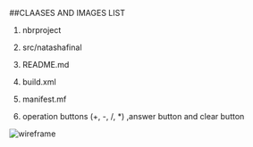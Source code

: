 ##CLAASES AND IMAGES LIST

1. nbrproject

2. src/natashafinal


3. README.md

4. build.xml

5. manifest.mf


6. operation buttons (+, -, /, *) ,answer button and clear button
 
![wireframe](wirframe.png)
